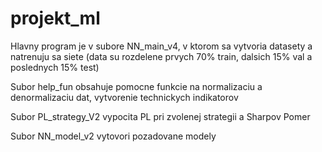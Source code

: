 # projekt_ml

Hlavny program je v subore NN_main_v4, v ktorom sa vytvoria datasety a natrenuju sa siete 
(data su rozdelene prvych 70% train, dalsich 15% val a poslednych 15% test) 

Subor help_fun obsahuje pomocne funkcie na normalizaciu a denormalizaciu dat, vytvorenie technickych indikatorov

Subor PL_strategy_V2 vypocita PL pri zvolenej strategii a Sharpov Pomer

Subor NN_model_v2 vytovori pozadovane modely
